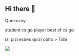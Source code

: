 ## Hi there 👋

Queirozxy.

student 
cs go player
best of cs go 

izi pizi esbes quizi
obito > Tobi




![](https://media1.tenor.com/m/CTWCR6wvGR4AAAAd/dance-cs-go.gif)
